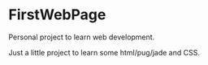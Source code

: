 # FirstWebPage
Personal project to learn web development.

Just a little project to learn some html/pug/jade and CSS.
